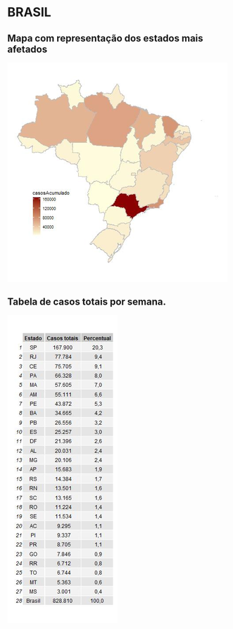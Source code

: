 # BRASIL

## Mapa com representação dos estados mais afetados

![](https://raw.githubusercontent.com/duducosta/Covid19-Brazil/master/TC/0Brasil-TC_mapa.jpeg)

## Tabela de casos totais por semana.

![](https://raw.githubusercontent.com/duducosta/Covid19-Brazil/master/TC/0Brasil-TC-Tabela.jpeg)  








